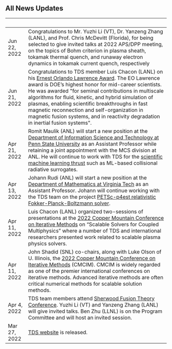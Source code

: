 ## All News Updates

&nbsp;       | |
------------ | -----------------------------------------------------------------
Jun 22, 2022 | Congratulations to Mr. Yuzhi Li (VT), Dr. Yanzeng Zhang (LANL), and Prof. Chris McDevitt (Florida), for being selected to give invited talks at 2022 APS/DPP meeting, on the topics of Bohm criterion in plasma sheath, tokamak thermal quench, and runaway electron dynamics in tokamak current quench, respectively
Jun 21, 2022 | Congratulations to TDS member Luis Chacon (LANL) on his [Ernest Orlando Lawrence Award](https://science.osti.gov/lawrence). The EO Lawrence award is DOE’s highest honor for mid-career scientists. He was awarded "for seminal contributions in multiscale algorithms for fluid, kinetic, and hybrid simulation of plasmas, enabling scientific breakthroughs in fast magnetic reconnection and self-organization in magnetic fusion systems, and in reactivity degradation in inertial fusion systems".
Apr 21, 2022 | Romit Maulik (ANL) will start a new position at the [Department of Information Science and Technology at Penn State University](https://ist.psu.edu/) as an Assistant Professor while retaining a joint appointment with the MCS division at ANL. He will continue to work with TDS for the [scientific machine learning thrust](ml.md) such as ML-based collisional radiative surrogates.
Apr 13, 2022 | Johann Rudi (ANL) will start a new position at the [Department of Mathematics at Virginia Tech](https://math.vt.edu/) as an Assistant Professor.  Johann will continue working with the TDS team on the project [PETSc-p4est relativistic Fokker-Planck-Boltzmann solver](https://tds-scidac.github.io/fokkerplanck/).
Apr 11, 2022 | Luis Chacon (LANL) organized two-sessions of presentations at the [2022 Copper Mountain Conference on Iterative Methods](https://easychair.org/smart-program/CM2022/2022-04-04.html) on “Scalable Solvers for Coupled Multiphysics” where a number of TDS and international researchers presented work related to scalable plasma physics solvers. 
Apr 11, 2022 | John Shadid (SNL) co-chairs, along with Luke Olson of U. Illinois, the [2022 Copper Mountain Conference on Iterative Methods](https://easychair.org/smart-program/CM2022/) (CMCIM). CMCIM is widely regarded as one of the premier international conferences on iterative methods. Advanced iterative methods are often critical numerical methods for scalable solution methods.
Apr 4, 2022  | TDS team members attend [Sherwood Fusion Theory Conference](https://www.sherwoodtheory.org/sw2022/index.php). Yuzhi Li (VT) and Yanzeng Zhang (LANL) will give invited talks. Ben Zhu (LLNL) is on the Program Committee and will host an invited session.
Mar 27, 2022 | [TDS website](https://tds-scidac.github.io/) is released.


